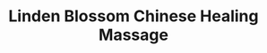 ---
title: "Linden Blossom Chinese Healing Massage"
url: /santa-fe/linden-blossom-chinese-healing-massage/
shop: massage
---